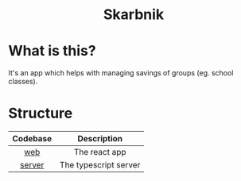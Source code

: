 <h1 align="center" >Skarbnik</h1>

# What is this?
<p>It's an app which helps with managing savings of groups (eg. school classes).</p>

# Structure
|Codebase            |Description          |
|:------------------:|:-------------------:|
|[web](web)          |The react app        |
|[server](server)    |The typescript server|